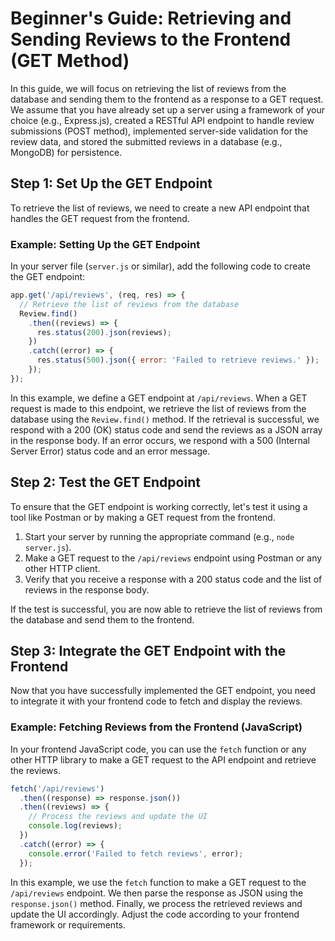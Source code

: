 # Beginner's Guide: Retrieving and Sending Reviews to the Frontend (GET Method)

In this guide, we will focus on retrieving the list of reviews from the database and sending them to the frontend as a response to a GET request. We assume that you have already set up a server using a framework of your choice (e.g., Express.js), created a RESTful API endpoint to handle review submissions (POST method), implemented server-side validation for the review data, and stored the submitted reviews in a database (e.g., MongoDB) for persistence.

## Step 1: Set Up the GET Endpoint
To retrieve the list of reviews, we need to create a new API endpoint that handles the GET request from the frontend.

### Example: Setting Up the GET Endpoint

In your server file (`server.js` or similar), add the following code to create the GET endpoint:

```javascript
app.get('/api/reviews', (req, res) => {
  // Retrieve the list of reviews from the database
  Review.find()
    .then((reviews) => {
      res.status(200).json(reviews);
    })
    .catch((error) => {
      res.status(500).json({ error: 'Failed to retrieve reviews.' });
    });
});
```

In this example, we define a GET endpoint at `/api/reviews`. When a GET request is made to this endpoint, we retrieve the list of reviews from the database using the `Review.find()` method. If the retrieval is successful, we respond with a 200 (OK) status code and send the reviews as a JSON array in the response body. If an error occurs, we respond with a 500 (Internal Server Error) status code and an error message.

## Step 2: Test the GET Endpoint
To ensure that the GET endpoint is working correctly, let's test it using a tool like Postman or by making a GET request from the frontend.

1. Start your server by running the appropriate command (e.g., `node server.js`).
2. Make a GET request to the `/api/reviews` endpoint using Postman or any other HTTP client.
3. Verify that you receive a response with a 200 status code and the list of reviews in the response body.

If the test is successful, you are now able to retrieve the list of reviews from the database and send them to the frontend.

## Step 3: Integrate the GET Endpoint with the Frontend
Now that you have successfully implemented the GET endpoint, you need to integrate it with your frontend code to fetch and display the reviews.

### Example: Fetching Reviews from the Frontend (JavaScript)

In your frontend JavaScript code, you can use the `fetch` function or any other HTTP library to make a GET request to the API endpoint and retrieve the reviews.

```javascript
fetch('/api/reviews')
  .then((response) => response.json())
  .then((reviews) => {
    // Process the reviews and update the UI
    console.log(reviews);
  })
  .catch((error) => {
    console.error('Failed to fetch reviews', error);
  });
```

In this example, we use the `fetch` function to make a GET request to the `/api/reviews` endpoint. We then parse the response as JSON using the `response.json()` method. Finally, we process the retrieved reviews and update the UI accordingly. Adjust the code according to your frontend framework or requirements.

